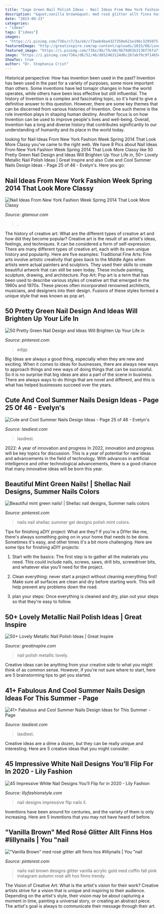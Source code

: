```yaml
---
title: "Sage Green Nail Polish Ideas - Nail Ideas From New York Fashion Week Spring 2014 That Look More Classy"
description: "&quot;vanilla brown&quot; med rosé glitter allt finns hos #lillynails"
date: "2023-09-23"
categories:
- "ideas"
tags: ["ideas"]
images:
- "https://i.pinimg.com/736x/c7/3a/eb/c73aeb4ba4327350e621e196c3295075--shellac-nails-nails-polish.jpg"
featuredImage: "http://greatinspire.com/wp-content/uploads/2015/08/Lovely-Metallic-Nail-Polish-Ideas-45.jpg"
featured_image: "https://i.pinimg.com/736x/9b/79/d0/9b79d03b3136f76fa7f5eff469fc2cb4--vanilla-med.jpg?b=t"
image: "https://i.pinimg.com/736x/d6/52/46/d652463124d6c267ab79c9f1465eccaa.jpg"
ShowToc: true
author: "Dr. Stephania Crist"
---
```



Historical perspective: How has invention been used in the past?
Invention has been used in the past for a variety of purposes, some more important than others. Some inventions have led tomajor changes in how the world operates, while others have been less effective but still influential. The history of Invention is a complex and fascinating topic, so it's hard to give a definitive answer to this question. However, there are some key themes that can be discerned from various histories of Invention. One such theme is the role invention plays in shaping human destiny. Another focus is on how Invention can be used to improve people's lives and well-being. Overall, Invention has a long and diverse history that contributes significantly to our understanding of humanity and its place in the world today.

	

		
looking for Nail Ideas From New York Fashion Week Spring 2014 That Look More Classy you've came to the right web. We have 8 Pics about Nail Ideas From New York Fashion Week Spring 2014 That Look More Classy like 50 Pretty Green Nail Design and Ideas Will Brighten Up Your Life in, 50+ Lovely Metallic Nail Polish Ideas | Great Inspire and also Cute and Cool Summer Nails Design Ideas - Page 25 of 46 - Evelyn&#039;s. Here you go:
		
    
## Nail Ideas From New York Fashion Week Spring 2014 That Look More Classy

<img loading=lazy src="https://media.glamour.com/photos/5695bd6d93ef4b09520e9085/master/pass/beauty-2013-09-06-jin-soon-tibi-striped-nails-main.jpg" onerror="this.onerror=null;this.src='https://tse1.mm.bing.net/th?id=OIP.fSYZw5OIQpCL3jaYqrTnEgHaK1&amp;pid=15.1';" alt="Nail Ideas From New York Fashion Week Spring 2014 That Look More Classy">

_Source: glamour.com_

>. 

	

The history of creative art: What are the different types of creative art and how did they become popular?
Creative art is the result of an artist's ideas, feelings, and techniques. It can be considered a form of self-expression. There are many different types of creative art, each with its own unique history and popularity. Here are five examples:
Traditional Fine Arts: Fine arts involve artistic creativity that goes back to the Middle Ages when artists were actual painters and sculptors. They used their skills to create beautiful artwork that can still be seen today. These include painting, sculpture, drawing, and architecture. Pop Art: Pop art is a term that has been used to describe various styles of creative art that emerged in the 1960s and 1970s. These pieces often incorporated renowned architects, musicians, and designers into their design. Fusions of these styles formed a unique style that was known as pop art.

    
## 50 Pretty Green Nail Design And Ideas Will Brighten Up Your Life In

<img loading=lazy src="https://i.pinimg.com/736x/d6/52/46/d652463124d6c267ab79c9f1465eccaa.jpg" onerror="this.onerror=null;this.src='https://tse2.mm.bing.net/th?id=OIP.ZlQjAK-jGHaINjLKDe0OtAHaJ3&amp;pid=15.1';" alt="50 Pretty Green Nail Design and Ideas Will Brighten Up Your Life in">

_Source: pinterest.com_

>edgy. 

	

Big Ideas are always a good thing, especially when they are new and exciting. When it comes to ideas for businesses, there are always new ways to approach things and new ways of doing things that can be successful. So it is no surprise that big ideas are also a part of the scene in business. There are always ways to do things that are novel and different, and this is what has helped businesses succeed over the years.

    
## Cute And Cool Summer Nails Design Ideas - Page 25 Of 46 - Evelyn&#039;s

<img loading=lazy src="https://www.lasdiest.com/wp-content/uploads/2020/03/davidhandcrafted_54731702_275608376659025_3450674410332679379_n.jpg" onerror="this.onerror=null;this.src='https://tse2.mm.bing.net/th?id=OIP.s0ZYOlft1iYVqW55lI8kYQHaMz&amp;pid=15.1';" alt="Cute and Cool Summer Nails Design Ideas - Page 25 of 46 - Evelyn&#039;s">

_Source: lasdiest.com_

>lasdiest. 

	

2022: A year of innovation and progress
In 2022, innovation and progress will be key topics for discussion. This is a year of potential for new ideas and advancements in the field of technology. With advances in artificial intelligence and other technological advancements, there is a good chance that many innovative ideas will be born this year.

    
## Beautiful Mint Green Nails! | Shellac Nail Designs, Summer Nails Colors

<img loading=lazy src="https://i.pinimg.com/736x/c7/3a/eb/c73aeb4ba4327350e621e196c3295075--shellac-nails-nails-polish.jpg" onerror="this.onerror=null;this.src='https://tse3.mm.bing.net/th?id=OIP.4f9yDbx0DPBUPl421mcFywHaJ4&amp;pid=15.1';" alt="Beautiful mint green nails! | Shellac nail designs, Summer nails colors">

_Source: pinterest.com_

>nails nail shellac summer gel designs polish mint colors. 

	

Tips for finishing aDIY project: What are they?
If you're a DIYer like me, there's always something going on in your home that needs to be done. Sometimes it's easy, and other times it's a bit more challenging. Here are some tips for finishing aDIY projects:
1. Start with the basics: The first step is to gather all the materials you need. This could include nails, screws, saws, drill bits, screwdriver bits, and whatever else you'll need for the project.

2. Clean everything: never start a project without cleaning everything first! Make sure all surfaces are clean and dry before starting work. This will help prevent any problems down the road.

3. plan your steps: Once everything is cleaned and dry, plan out your steps so that they're easy to follow.

    
## 50+ Lovely Metallic Nail Polish Ideas | Great Inspire

<img loading=lazy src="http://greatinspire.com/wp-content/uploads/2015/08/Lovely-Metallic-Nail-Polish-Ideas-45.jpg" onerror="this.onerror=null;this.src='https://tse4.mm.bing.net/th?id=OIP.qxX1O97Yt-LnExQwCRsyewHaLH&amp;pid=15.1';" alt="50+ Lovely Metallic Nail Polish Ideas | Great Inspire">

_Source: greatinspire.com_

>nail polish metallic lovely. 

	

Creative ideas can be anything from your creative side to what you might think of as common sense. However, if you're not sure where to start, here are 5 brainstorming tips to get you started.

    
## 41+ Fabulous And Cool Summer Nails Design Ideas For This Summer - Page

<img loading=lazy src="https://www.lasdiest.com/wp-content/uploads/2019/04/rounge_nail_hidea_55921998_379819079279880_9176943939730836622_n-e1556016588691.jpg" onerror="this.onerror=null;this.src='https://tse2.mm.bing.net/th?id=OIP.BaYtVPQmpF9iDB5mT72muQHaLo&amp;pid=15.1';" alt="41+ Fabulous and Cool Summer Nails Design Ideas for This Summer - Page">

_Source: lasdiest.com_

>lasdiest. 

	

Creative ideas are a dime a dozen, but they can be really unique and interesting. Here are 5 creative ideas that you might consider: 

    
## 45 Impressive White Nail Designs You’ll Flip For In 2020 - Lily Fashion

<img loading=lazy src="https://lilyfashionstyle.com/wp-content/uploads/2020/02/28-15.jpg" onerror="this.onerror=null;this.src='https://tse1.mm.bing.net/th?id=OIP.2YiCK6_yyhCxHDGCNwUZRwHaKv&amp;pid=15.1';" alt="45 Impressive White Nail Designs You’ll Flip for in 2020 - Lily Fashion">

_Source: lilyfashionstyle.com_

>nail designs impressive flip nails ll. 

	

Inventions have been around for centuries, and the variety of them is only increasing. Here are 5 inventions that you may not have heard of before.

    
## &quot;Vanilla Brown&quot; Med Rosé Glitter Allt Finns Hos #lillynails | You &quot;nail

<img loading=lazy src="https://i.pinimg.com/736x/9b/79/d0/9b79d03b3136f76fa7f5eff469fc2cb4--vanilla-med.jpg?b=t" onerror="this.onerror=null;this.src='https://tse3.mm.bing.net/th?id=OIP.rQD8_eXREOKFjq-R9pZUAgHaHa&amp;pid=15.1';" alt="&quot;Vanilla Brown&quot; med rosé glitter allt finns hos #lillynails | You &quot;nail">

_Source: pinterest.com_

>nails nail brown designs glitter vanilla acrylic gold med coffin fall pink instagram autumn rosé allt hos finns trendy. 

	

The Vision of Creative Art: What is the artist's vision for their work?
Creative artists strive for a vision that is unique and inspiring to their audience. Depending on the artist's style, their vision may be about capturing a moment in time, painting a universal story, or creating an abstract piece. The artist's goal is always to communicate their message through their art.

